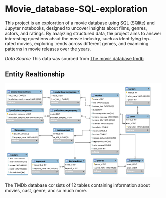 # Movie_database-SQL-exploration

This project is an exploration of a movie database using SQL (SQlite) and Jupyter notebooks, designed to uncover insights about films, genres, actors, and ratings. By analyzing structured data, the project aims to answer interesting questions about the movie industry, such as identifying top-rated movies, exploring trends across different genres, and examining patterns in movie releases over the years.

*Data Source*
This data was sourced from [The movie database tmdb](https://www.themoviedb.org/)

## Entity Realtionship
![E-R Diagram of the TMDB database](E-RDiagram.png)

The TMDb database consists of 12 tables containing information about movies, cast, genre, and so much more.
